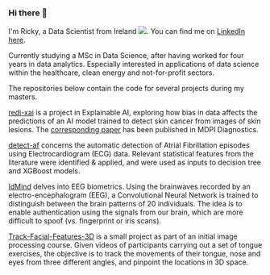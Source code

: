 ### Hi there 👋

I'm Ricky, a Data Scientist from Ireland <img src="https://upload.wikimedia.org/wikipedia/commons/1/13/Ireland_flag_300.png">. You can find me on [LinkedIn here](https://www.linkedin.com/in/ricky-walsh/).

Currently studying a MSc in Data Science, after having worked for four years in data analytics. 
Especially interested in applications of data science within the healthcare, clean energy and not-for-profit sectors.

The repositories below contain the code for several projects during my masters.

[redi-xai](https://github.com/rickymwalsh/redi-xai) is a project in Explainable AI, exploring how bias in data affects the predictions of an AI model trained to detect skin cancer from images of skin lesions. The [corresponding paper](https://www.mdpi.com/2075-4418/12/1/40) has been published in MDPI Diagnostics.

[detect-af](https://github.com/rickymwalsh/detect-af) concerns the automatic detection of Atrial Fibrillation episodes using Electrocardiogram (ECG) data. Relevant statistical features from the literature were identified & applied, and were used as inputs to decision tree and XGBoost models.

[IdMind](https://github.com/rickymwalsh/IdMind) delves into EEG biometrics. Using the brainwaves recorded by an electro-encephalogram (EEG), a Convolutional Neural Network is trained to distinguish between the brain patterns of 20 individuals. The idea is to enable authentication using the signals from our brain, which are more difficult to spoof (vs. fingerprint or iris scans).

[Track-Facial-Features-3D](https://github.com/rickymwalsh/Track-Facial-Features-3D) is a small project as part of an initial image processing course. Given videos of participants carrying out a set of tongue exercises, the objective is to track the movements of their tongue, nose and eyes from three different angles, and pinpoint the locations in 3D space.
